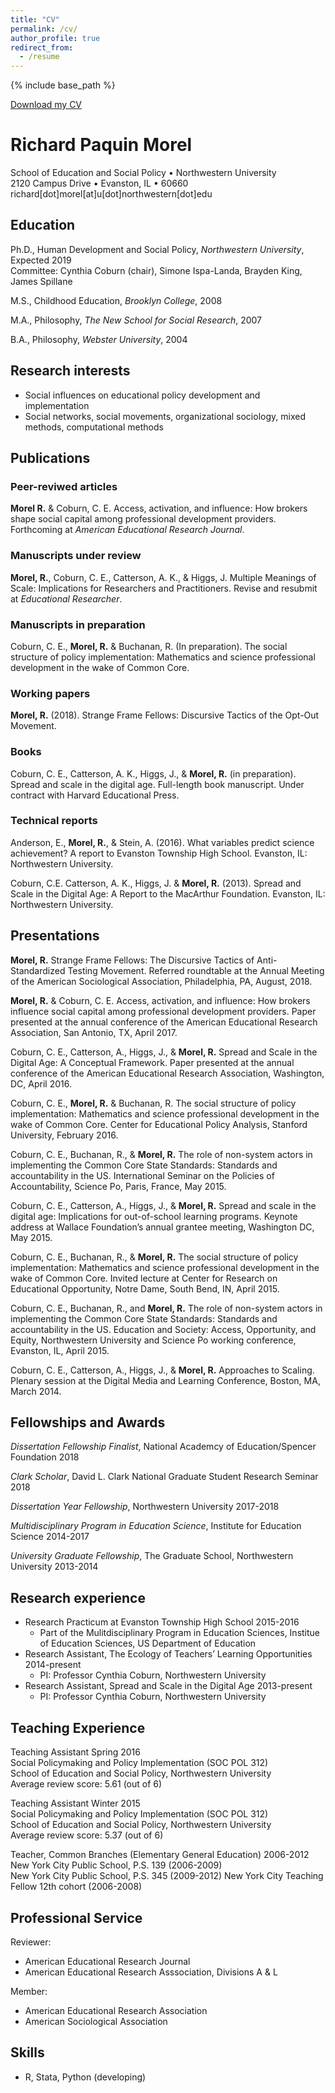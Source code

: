 ```yaml
---
title: "CV"
permalink: /cv/
author_profile: true
redirect_from:
  - /resume
---
```


{% include base_path %}

[Download my CV](http://ramorel.github.io/files/paquinmorel_cv_CURRENT.pdf)

# Richard Paquin Morel
School of Education and Social Policy • Northwestern University  
2120 Campus Drive • Evanston, IL • 60660  
richard[dot]morel[at]u[dot]northwestern[dot]edu  

## Education

Ph.D., Human Development and Social Policy, *Northwestern
University*,  Expected 2019  
Committee: Cynthia Coburn (chair), Simone Ispa-Landa, Brayden King,
James Spillane

M.S., Childhood Education, *Brooklyn College*, 2008

M.A., Philosophy, *The New School for Social Research*, 2007

B.A., Philosophy, *Webster University*, 2004

## Research interests

- Social influences on educational policy development and implementation
- Social networks, social movements, organizational 
sociology, mixed methods, computational methods

## Publications

### Peer-reviwed articles

**Morel R.** & Coburn, C. E. Access, activation, and influence:
How brokers shape social capital among professional development
providers. Forthcoming at *American Educational Research Journal*.

### Manuscripts under review

**Morel, R.**, Coburn, C. E., Catterson, A. K., & Higgs, J.
Multiple Meanings of Scale: Implications for Researchers and
Practitioners. Revise and resubmit at *Educational Researcher*.

### Manuscripts in preparation

Coburn, C. E., **Morel, R.** & Buchanan, R. (In preparation).
The social structure of policy implementation: Mathematics and science
professional development in the wake of Common Core.

### Working papers

**Morel, R.** (2018). Strange Frame Fellows: Discursive Tactics
of the Opt-Out Movement.

### Books

Coburn, C. E., Catterson, A. K., Higgs, J., & **Morel, R.** (in
preparation). Spread and scale in the digital age. Full-length book
manuscript. Under contract with Harvard Educational Press.

### Technical reports

Anderson, E., **Morel, R.**, & Stein, A. (2016). What variables
predict science achievement? A report to Evanston Township High School.
Evanston, IL: Northwestern University.

Coburn, C.E. Catterson, A. K., Higgs, J. & **Morel, R.** (2013).
Spread and Scale in the Digital Age: A Report to the MacArthur
Foundation. Evanston, IL: Northwestern University.

## Presentations

**Morel, R.** Strange Frame Fellows: The Discursive Tactics of
Anti-Standardized Testing Movement. Referred roundtable at the Annual
Meeting of the American Sociological Association, Philadelphia, PA,
August, 2018.

**Morel, R.** & Coburn, C. E. Access, activation, and influence:
How brokers influence social capital among professional development
providers. Paper presented at the annual conference of the American
Educational Research Association, San Antonio, TX, April 2017.

Coburn, C. E., Catterson, A., Higgs, J., & **Morel, R.** Spread
and Scale in the Digital Age: A Conceptual Framework. Paper presented at
the annual conference of the American Educational Research Association,
Washington, DC, April 2016.

Coburn, C. E., **Morel, R.** & Buchanan, R. The social structure
of policy implementation: Mathematics and science professional
development in the wake of Common Core. Center for Educational Policy
Analysis, Stanford University, February 2016.

Coburn, C. E., Buchanan, R., & **Morel, R.** The role of
non-system actors in implementing the Common Core State Standards:
Standards and accountability in the US. International Seminar on the
Policies of Accountability, Science Po, Paris, France, May 2015.

Coburn, C. E., Catterson, A., Higgs, J., & **Morel, R.** Spread
and scale in the digital age: Implications for out-of-school learning
programs. Keynote address at Wallace Foundation’s annual grantee
meeting, Washington DC, May 2015.

Coburn, C. E., Buchanan, R., & **Morel, R.** The social
structure of policy implementation: Mathematics and science professional
development in the wake of Common Core. Invited lecture at Center for
Research on Educational Opportunity, Notre Dame, South Bend, IN, April
2015.

Coburn, C. E., Buchanan, R., and **Morel, R.** The role of
non-system actors in implementing the Common Core State Standards:
Standards and accountability in the US. Education and Society: Access,
Opportunity, and Equity, Northwestern University and Science Po working
conference, Evanston, IL, April 2015.

Coburn, C. E., Catterson, A., Higgs, J., & **Morel, R.**
Approaches to Scaling. Plenary session at the Digital Media and Learning
Conference, Boston, MA, March 2014.

## Fellowships and Awards

*Dissertation Fellowship Finalist*, National Academcy of
Education/Spencer Foundation 2018

*Clark Scholar*, David L. Clark National Graduate Student Research
Seminar 2018

*Dissertation Year Fellowship*, Northwestern University 2017-2018

*Multidisciplinary Program in Education Science*, Institute for
Education Science 2014-2017

*University Graduate Fellowship*, The Graduate School, Northwestern
University 2013-2014

## Research experience

  - Research Practicum at Evanston Township High School 2015-2016
      - Part of the Mulitdisciplinary Program in Education Sciences,
        Institue of Education Sciences, US Department of Education
  - Research Assistant, The Ecology of Teachers’ Learning Opportunities
    2014-present
      - PI: Professor Cynthia Coburn, Northwestern University
  - Research Assistant, Spread and Scale in the Digital Age 2013-present
      - PI: Professor Cynthia Coburn, Northwestern University

## Teaching Experience

Teaching Assistant Spring 2016  
Social Policymaking and Policy Implementation (SOC POL 312)  
School of Education and Social Policy, Northwestern University  
Average review score: 5.61 (out of 6)

Teaching Assistant Winter 2015  
Social Policymaking and Policy Implementation (SOC POL 312)  
School of Education and Social Policy, Northwestern University  
Average review score: 5.37 (out of 6)

Teacher, Common Branches (Elementary General Education) 2006-2012  
New York City Public School, P.S. 139 (2006-2009)  
New York City Public School, P.S. 345 (2009-2012) New York City Teaching
Fellow 12th cohort (2006-2008)

## Professional Service

Reviewer:

  - American Educational Research Journal
  - American Educational Research Asssociation, Divisions A & L

Member:

  - American Educational Research Association
  - American Sociological Association

## Skills

  - R, Stata, Python (developing)
